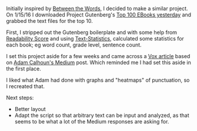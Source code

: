 Initially inspired by [Between the Words](http://www.c82.net/work/?id=347), I decided to make a similar project.  On 1/15/16 I downloaded Project Gutenberg's [Top 100 EBooks yesterday](https://www.gutenberg.org/browse/scores/top) and grabbed the text files for the top 10.

First, I stripped out the Gutenberg boilerplate and with some help from [Readability Score](https://readability-score.com/) and using [Text-Statistics](https://github.com/DaveChild/Text-Statistics), calculated some statistics for each book; eg word count, grade level, sentence count.

I set this project aside for a few weeks and came across a [Vox article](http://www.vox.com/2016/2/17/11036614/punctuation-visualization) based on [Adam Calhoun's Medium](https://medium.com/@neuroecology/punctuation-in-novels-8f316d542ec4#.b572mo5ih) post.  Which reminded me I had set this aside in the first place.  

I liked what Adam had done with graphs and "heatmaps" of punctuation, so I recreated that.  

Next steps:
- Better layout
- Adapt the script so that arbitrary text can be input and analyzed, as that seems to be what a lot of the Medium responses are asking for.